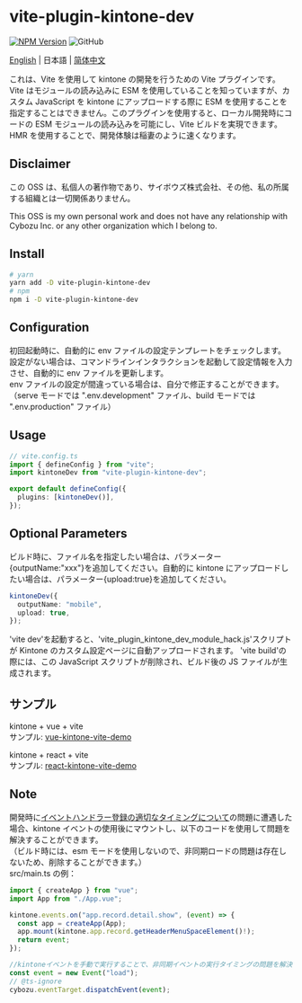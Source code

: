 # vite-plugin-kintone-dev

[![NPM Version](https://img.shields.io/npm/dt/vite-plugin-kintone-dev)](https://www.npmjs.com/package/vite-plugin-kintone-dev)
![GitHub](https://img.shields.io/github/license/GuSanle/vite-plugin-kintone-dev)

[English](https://github.com/GuSanle/vite-plugin-kintone-dev/blob/main/README.md) | 日本語 | [简体中文](https://github.com/GuSanle/vite-plugin-kintone-dev/blob/main/README.zh-CN.md)

これは、Vite を使用して kintone の開発を行うための Vite プラグインです。Vite はモジュールの読み込みに ESM を使用していることを知っていますが、カスタム JavaScript を kintone にアップロードする際に ESM を使用することを指定することはできません。このプラグインを使用すると、ローカル開発時にコードの ESM モジュールの読み込みを可能にし、Vite ビルドを実現できます。HMR を使用することで、開発体験は稲妻のように速くなります。

## Disclaimer

この OSS は、私個人の著作物であり、サイボウズ株式会社、その他、私の所属する組織とは一切関係ありません。

This OSS is my own personal work and does not have any relationship with Cybozu Inc. or any other organization which I belong to.

## Install

```sh
# yarn
yarn add -D vite-plugin-kintone-dev
# npm
npm i -D vite-plugin-kintone-dev
```

## Configuration

初回起動時に、自動的に env ファイルの設定テンプレートをチェックします。設定がない場合は、コマンドラインインタラクションを起動して設定情報を入力させ、自動的に env ファイルを更新します。  
env ファイルの設定が間違っている場合は、自分で修正することができます。
（serve モードでは ".env.development" ファイル、build モードでは ".env.production" ファイル）

## Usage

```ts
// vite.config.ts
import { defineConfig } from "vite";
import kintoneDev from "vite-plugin-kintone-dev";

export default defineConfig({
  plugins: [kintoneDev()],
});
```

## Optional Parameters

ビルド時に、ファイル名を指定したい場合は、パラメーター{outputName:"xxx"}を追加してください。自動的に kintone にアップロードしたい場合は、パラメーター{upload:true}を追加してください。

```ts
kintoneDev({
  outputName: "mobile",
  upload: true,
});
```

'vite dev'を起動すると、'vite_plugin_kintone_dev_module_hack.js'スクリプトが Kintone のカスタム設定ページに自動アップロードされます。 'vite build'の際には、この JavaScript スクリプトが削除され、ビルド後の JS ファイルが生成されます。

## サンプル
kintone + vue + vite   
サンプル: [vue-kintone-vite-demo](https://github.com/GuSanle/vite-plugin-kintone-dev/tree/main/example/vue-kintone-vite-demo)

kintone + react + vite   
サンプル: [react-kintone-vite-demo](https://github.com/GuSanle/vite-plugin-kintone-dev/tree/main/example/react-kintone-vite-demo)

## Note

開発時に[イベントハンドラー登録の適切なタイミングについて](https://cybozudev.zendesk.com/hc/ja/articles/360000882123)の問題に遭遇した場合、kintone イベントの使用後にマウントし、以下のコードを使用して問題を解決することができます。  
（ビルド時には、esm モードを使用しないので、非同期ロードの問題は存在しないため、削除することができます。）  
src/main.ts の例：

```ts
import { createApp } from "vue";
import App from "./App.vue";

kintone.events.on("app.record.detail.show", (event) => {
  const app = createApp(App);
  app.mount(kintone.app.record.getHeaderMenuSpaceElement()!);
  return event;
});

//kintoneイベントを手動で実行することで、非同期イベントの実行タイミングの問題を解決します。
const event = new Event("load");
// @ts-ignore
cybozu.eventTarget.dispatchEvent(event);
```
